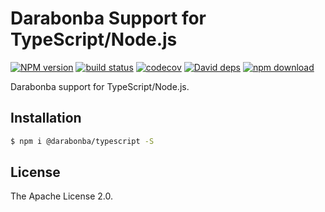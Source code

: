 # Darabonba Support for TypeScript/Node.js

[![NPM version][npm-image]][npm-url]
[![build status][travis-image]][travis-url]
[![codecov][cov-image]][cov-url]
[![David deps][david-image]][david-url]
[![npm download][download-image]][download-url]

[npm-image]: https://img.shields.io/npm/v/@darabonba/typescript.svg?style=flat-square
[npm-url]: https://npmjs.org/package/@darabonba/typescript
[travis-image]: https://img.shields.io/travis/aliyun/tea-typescript.svg?style=flat-square
[travis-url]: https://travis-ci.org/aliyun/tea-typescript
[cov-image]: https://codecov.io/gh/aliyun/tea-typescript/branch/master/graph/badge.svg
[cov-url]: https://codecov.io/gh/aliyun/tea-typescript
[david-image]: https://img.shields.io/david/aliyun/tea-typescript.svg?style=flat-square
[david-url]: https://david-dm.org/aliyun/tea-typescript
[download-image]: https://img.shields.io/npm/dm/@darabonba/typescript.svg?style=flat-square
[download-url]: https://npmjs.org/package/@darabonba/typescript

Darabonba support for TypeScript/Node.js.

## Installation

```bash
$ npm i @darabonba/typescript -S
```

## License
The Apache License 2.0.
